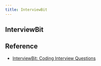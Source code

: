 ```yaml
---
title: InterviewBit
---
```


## InterviewBit


## Reference
* [InterviewBit: Coding Interview Questions](https://www.interviewbit.com/)
